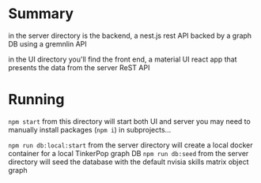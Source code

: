 # Summary

in the server directory is the backend, a nest.js rest API backed by a graph DB using a gremnlin API

in the UI directory you'll find the front end, a material UI react app that presents the data from the server ReST API

# Running

`npm start` from this directory will start both UI and server
you may need to manually install packages (`npm i`) in subprojects...

`npm run db:local:start` from the server directory will create a local docker container for a local TinkerPop graph DB
`npm run db:seed` from the server directory will seed the database with the default nvisia skills matrix object graph
